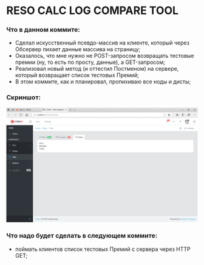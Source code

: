 # RESO CALC LOG COMPARE TOOL


### Что в данном коммите:

* Сделал искусственный псевдо-массив на клиенте, который через Обсервер пихает данные массива на страницу;
* Оказалось, что мне нужно не POST-запросом возвращать тестовые премии (ну, то есть по просту, данные), а GET-запросом;
* Реализовал новый метод (и оттестил Постменом) на сервере, который возвращает список тестовых Премий;
* В этом коммите, как и планировал, пропихиваю все ноды и дисты;


### Скриншот:
![screenshot](image01.png)


### Что надо будет сделать в следующем коммите:

* поймать клиентов список тестовых Премий с сервера через HTTP GET;









